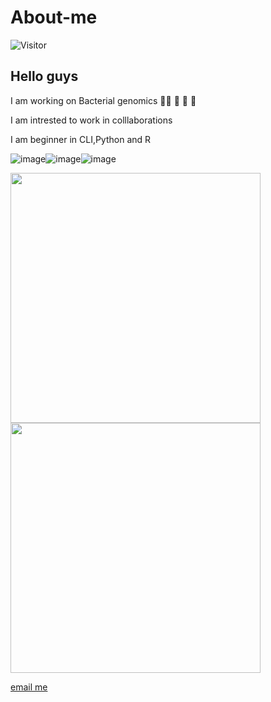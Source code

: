 # About-me

![Visitor](https://visitor-badge.laobi.icu/badge?page_id=https://github.com/suresh2014)

## Hello guys

I am working on Bacterial genomics 👨‍🔬 :microscope: 🦠 🧬

I am intrested to work in colllaborations

I am beginner in CLI,Python and R 

![image](https://user-images.githubusercontent.com/22165468/130319152-014ee7bf-8e96-4a3a-8331-b0364aba2533.png)![image](https://user-images.githubusercontent.com/22165468/130319176-c86c99c7-813c-4bb4-b929-44759c0d442e.png)![image](https://user-images.githubusercontent.com/22165468/130319202-1c916b2a-1f7a-4b78-aee4-62cdf79202a9.png)



<img align="center" src="https://user-images.githubusercontent.com/22165468/130318649-fa19428a-e626-4003-b7d9-d099f4831133.png" width="400px"> <img align="center" src="https://user-images.githubusercontent.com/22165468/130318498-15cb8a27-0586-40c5-a31d-0213a8c8d855.png" width="400px"> 



[email me](suresh.unigoa@gmail.com)
